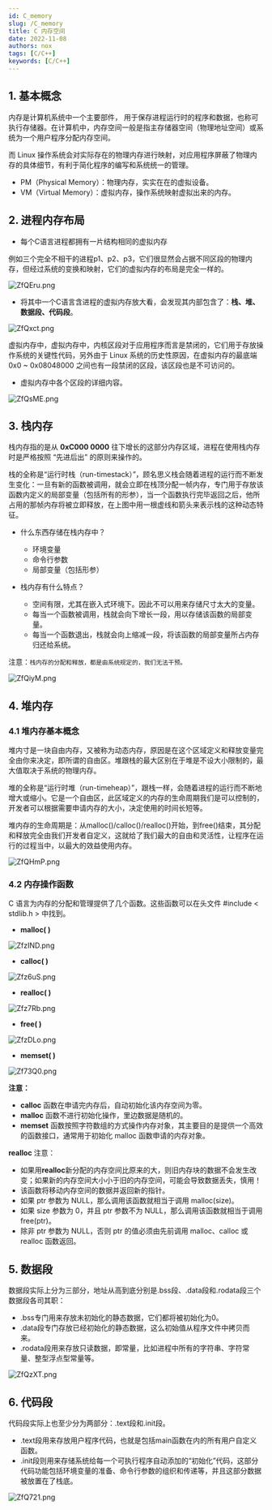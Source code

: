 ```yaml
---
id: C_memory
slug: /C_memory
title: C 内存空间
date: 2022-11-08
authors: nox
tags: [C/C++]
keywords: [C/C++]
---
```


<!-- truncate -->

## 1. 基本概念

内存是计算机系统中一个主要部件， 用于保存进程运行时的程序和数据，也称可执行存储器。在计算机中，内存空间一般是指主存储器空间（物理地址空间）或系统为一个用户程序分配内存空间。

而 Linux 操作系统会对实际存在的物理内存进行映射，对应用程序屏蔽了物理内存的具体细节，有利于简化程序的编写和系统统一的管理。

+ PM（Physical Memory）：物理内存，实实在在的虚拟设备。
+ VM（Virtual Memory）：虚拟内存，操作系统映射虚拟出来的内存。

## 2. 进程内存布局

+ 每个C语言进程都拥有一片结构相同的虚拟内存

例如三个完全不相干的进程p1、p2、p3，它们很显然会占据不同区段的物理内存，但经过系统的变换和映射，它们的虚拟内存的布局是完全一样的。


![ZfQEru.png](https://www.helloimg.com/images/2022/11/09/ZfQEru.png)

+ 将其中一个C语言含进程的虚拟内存放大看，会发现其内部包含了：**栈、堆、数据段、代码段**。

![ZfQxct.png](https://www.helloimg.com/images/2022/11/09/ZfQxct.png)

虚拟内存中，虚拟内存中，内核区段对于应用程序而言是禁闭的，它们用于存放操作系统的关键性代码，另外由于 Linux 系统的历史性原因，在虚拟内存的最底端0x0 ~ 0x08048000 之间也有一段禁闭的区段，该区段也是不可访问的。

+ 虚拟内存中各个区段的详细内容。

![ZfQsME.png](https://www.helloimg.com/images/2022/11/09/ZfQsME.png)

## 3. 栈内存

栈内存指的是从 **0xC000 0000** 往下增长的这部分内存区域，进程在使用栈内存时是严格按照 “先进后出” 的原则来操作的。

栈的全称是“运行时栈（run-timestack）”，顾名思义栈会随着进程的运行而不断发生变化：一旦有新的函数被调用，就会立即在栈顶分配一帧内存，专门用于存放该函数内定义的局部变量（包括所有的形参），当一个函数执行完毕返回之后，他所占用的那帧内存将被立即释放，在上图中用一根虚线和箭头来表示栈的这种动态特征。

+ 什么东西存储在栈内存中？
  + 环境变量
  + 命令行参数
  + 局部变量（包括形参）

+ 栈内存有什么特点？
  + 空间有限，尤其在嵌入式环境下。因此不可以用来存储尺寸太大的变量。
  + 每当一个函数被调用，栈就会向下增长一段，用以存储该函数的局部变量。
  + 每当一个函数退出，栈就会向上缩减一段，将该函数的局部变量所占内存归还给系统。

注意：`栈内存的分配和释放，都是由系统规定的，我们无法干预。`


![ZfQiyM.png](https://www.helloimg.com/images/2022/11/09/ZfQiyM.png)

## 4. 堆内存

### 4.1 堆内存基本概念

堆内寸是一块自由内存，又被称为动态内存，原因是在这个区域定义和释放变量完全由你来决定，即所谓的自由区。堆跟栈的最大区别在于堆是不设大小限制的，最大值取决于系统的物理内存。

堆的全称是“运行时堆（run-timeheap）”，跟栈一样，会随着进程的运行而不断地增大或缩小。它是一个自由区，此区域定义的内存的生命周期我们是可以控制的，开发者可以根据需要申请内存的大小，决定使用的时间长短等。

堆内存的生命周期是：从malloc()/calloc()/realloc()开始，到free()结束，其分配和释放完全由我们开发者自定义，这就给了我们最大的自由和灵活性，让程序在运行的过程当中，以最大的效益使用内存。

![ZfQHmP.png](https://www.helloimg.com/images/2022/11/09/ZfQHmP.png)

### 4.2 内存操作函数

C 语言为内存的分配和管理提供了几个函数。这些函数可以在头文件 #include < stdlib.h > 中找到。

+ **malloc( )**

![ZfzIND.png](https://www.helloimg.com/images/2022/11/10/ZfzIND.png)

+ **calloc( )**

![Zfz6uS.png](https://www.helloimg.com/images/2022/11/10/Zfz6uS.png)

+ **realloc( )**

![Zfz7Rb.png](https://www.helloimg.com/images/2022/11/10/Zfz7Rb.png)

+ **free( )**

![ZfzDLo.png](https://www.helloimg.com/images/2022/11/10/ZfzDLo.png)

+ **memset( )**

![Zf73Q0.png](https://www.helloimg.com/images/2022/11/10/Zf73Q0.png)

**注意：**

+ **calloc** 函数在申请完内存后，自动初始化该内存空间为零。
+ **malloc** 函数不进行初始化操作，里边数据是随机的。
+ **memset** 函数按照字符数组的方式操作内存对象，其主要目的是提供一个高效的函数接口，通常用于初始化 malloc 函数申请的内存对象。

**realloc** 注意：

+ 如果用**realloc**新分配的内存空间比原来的大，则旧内存块的数据不会发生改变；如果新的内存空间大小小于旧的内存空间，可能会导致数据丢失，慎用！
+ 该函数将移动内存空间的数据并返回新的指针。
+ 如果 ptr 参数为 NULL，那么调用该函数就相当于调用 malloc(size)。
+ 如果 size 参数为 0，并且 ptr 参数不为 NULL，那么调用该函数就相当于调用 free(ptr)。
+ 除非 ptr 参数为 NULL，否则 ptr 的值必须由先前调用 malloc、calloc 或 realloc 函数返回。

## 5. 数据段

数据段实际上分为三部分，地址从高到底分别是.bss段、.data段和.rodata段三个数据段各司其职：

+ .bss专门用来存放未初始化的静态数据，它们都将被初始化为0。
+ .data段专门存放已经初始化的静态数据，这么初始值从程序文件中拷贝而来。
+ .rodata段用来存放只读数据，即常量，比如进程中所有的字符串、字符常量、整型浮点型常量等。

![ZfQzXT.png](https://www.helloimg.com/images/2022/11/09/ZfQzXT.png)

## 6. 代码段

代码段实际上也至少分为两部分：.text段和.init段。

+ .text段用来存放用户程序代码，也就是包括main函数在内的所有用户自定义函数。
+ .init段则用来存储系统给每一个可执行程序自动添加的“初始化”代码，这部分代码功能包括环境变量的准备、命令行参数的组织和传递等，并且这部分数据被放置在了栈底。

![ZfQ721.png](https://www.helloimg.com/images/2022/11/09/ZfQ721.png)





